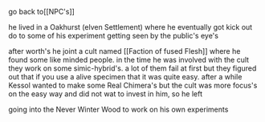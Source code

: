 go back to[[NPC's]]

he lived in a Oakhurst (elven Settlement) where he eventually got kick out do to some of his experiment getting seen by the public's eye's 

after worth's he joint a cult named [[Faction of fused Flesh]] where he found some like minded people. in the time he was involved with the cult they work on some simic-hybrid's. a lot of them fail at first but they figured out that if you use a alive specimen that it was quite easy. after a while Kessol wanted to make some Real Chimera's but the cult was more focus's on the easy way and did not wat to invest in him, so he left 

going into the Never Winter Wood to work on his own experiments 



